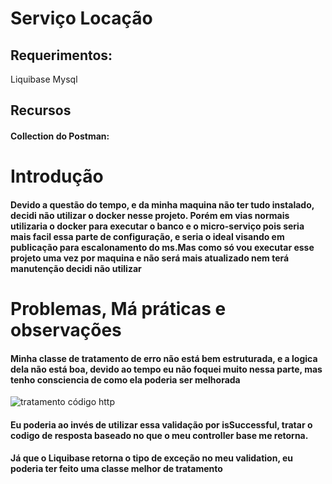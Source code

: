# Serviço Locação
## Requerimentos:
Liquibase
Mysql

## Recursos
#### Collection do Postman: 

# Introdução
#### Devido a questão do tempo, e da minha maquina não ter tudo instalado, decidi não utilizar o docker nesse projeto. Porém em vias normais utilizaria o docker para executar o banco e o micro-serviço pois seria mais facil essa parte de configuração, e seria o ideal visando em publicação para escalonamento do ms.Mas como só vou executar esse projeto uma vez por maquina e não será mais atualizado nem terá manutenção decidi não utilizar


# Problemas, Má práticas e observações
#### Minha classe de tratamento de erro não está bem estruturada, e a logica dela não está boa, devido ao tempo eu não foquei muito nessa parte, mas tenho consciencia de como ela poderia ser melhorada

![tratamento código http](https://snipboard.io/oHsu7C.jpg)

#### Eu poderia ao invés de utilizar essa validação por isSuccessful, tratar o codigo de resposta baseado no que o meu controller base me retorna.
#### Já que o Liquibase retorna o tipo de exceção no meu validation, eu poderia ter feito uma classe melhor de tratamento

